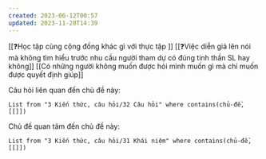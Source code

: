 ```yaml
---
created: 2023-06-12T00:57
updated: 2023-11-28T14:39
---
```

[[❓Học tập cùng cộng đồng khác gì với thực tập ]]
[[❓Việc diễn giả lên nói mà không tìm hiểu trước nhu cầu người tham dự có đúng tinh thần SL hay không]]
[[Có những người không muốn được hỏi mình muốn gì mà chỉ muốn được quyết định giúp]]

Câu hỏi liên quan đến chủ đề này:
```dataview
List from "3 Kiến thức, câu hỏi/32 Câu hỏi" where contains(chủ-đề,[[]]) 
```

Chủ đề quan tâm đến chủ đề này:
```dataview
List from "3 Kiến thức, câu hỏi/31 Khái niệm" where contains(chủ-đề,[[]]) 
```
 
